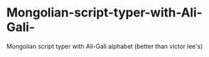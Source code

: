 # Mongolian-script-typer-with-Ali-Gali-
Mongolian script typer with Ali-Gali alphabet (better than victor lee's)
